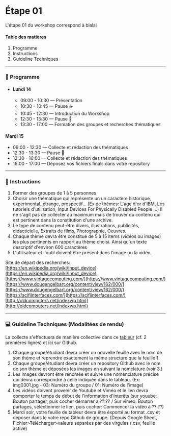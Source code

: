 # Étape 01 

L'étape 01 du workshop correspond à blalal 

#### Table des matières 
1. Programme  
2. Instructions  
3. Guideline Techniques  

-----------------
### :date: Programme

* #### Lundi 14
  * 09:00 - 10:30 — Présentation 
  * 10:30 - 10:45 — Pause :coffee:
  * 10:45 - 12:30 — Introduction du Workshop 
  * 12:30 - 13:30 — Pause :fork_and_knife:
  * 13:30 - 17:00 — Formation des groupes et recherches thématiques 

#### Mardi 15
* 09:00 - 12:30 — Collecte et rédaction des thématiques
* 12:30 - 13:30 — Pause :fork_and_knife:
* 12:30 - 16:00 — Collecte et rédaction des thématiques 
* 16:00 - 17:00 — Déposez vos fichiers finals dans votre repository 

-----------------

### :memo: Instructions

1. Former des groupes de 1 à 5 personnes 
2. Choisir une thématique qui représente un un caractère historique, experimental, étrange, prospectif... (Ex de thèmes: L'age d'or d'IBM, Les tutoriels d'utilisation, Input Devices For Physically Disabled People ...) Il ne s'agit pas de collecter au maximum mais de trouver du contenu qui est pertinent dans la constitution d'une archive. 
3. Le type de contenu peut-être divers, illustrations, publicités, didacticielle, Extraits de films, Photographie, Oeuvres. 
4. Chaque thème devra être constitué de 5 à 15 items (vidéos ou images) les plus pertinents en rapport au thème choisi. Ainsi qu'un texte descriptif d'environ 600 caractères
5. L'utilisateur et l'outil doivent être présent dans l'image ou la vidéo. 

Site de départ des recherches:  
[https://en.wikipedia.org/wiki/Input_device](https://en.wikipedia.org/wiki/Input_device)  
[https://www.vintagecomputing.com/](https://www.vintagecomputing.com/)  
[https://www.dougengelbart.org/content/view/162/000/](https://www.dougengelbart.org/content/view/162/000/)  
[https://scifiinterfaces.com/](https://scifiinterfaces.com/)  
[http://oldcomputers.net/indexwp.html](http://oldcomputers.net/indexwp.html)  

-----------------

### :computer: Guideline Techniques (Modalitées de rendu) 
La collecte s'effectuera de manière collective dans ce [tableur](https://docs.google.com/spreadsheets/d/1w9vFQPzr-pXHelSkZ2MjnzVrU2LndFCdSlxtCBIexNY/edit?usp=sharing) (cf. 2 premières lignes) et ici sur Github. 

1. Chaque groupe/étudiant devra créer un nouvelle feuille avec le nom de son thème et reprendre exactement la même structure que la feuille 1.
2. Chaque groupe/étudiant devra créer un repository Github avec le nom de son thème et déposées les images en suivant la nomclature (voir 3.) 
3. Les images devront être renomée et suivre une nomenclature précise qui devra correspondre à celle indiquée dans le tableau.  (Ex: img0301.jpg  - 03: Numéro du groupe / 01:  Numéro de l'image) 
4. Les vidéos doivent provenir de Youtube et Viméo et le lien devra comporter le temps de début de l'information d'interêts (sur youube: Bouton partager, puis cocher démarrer à:??:?? / Sur vimeo: Bouton partages, sélectionner le lien, puis cocher: Commencer la vidéo à ??:??)
4. Mardi soir, votre feuille de tableur devra être éxporté au format .csv et deposer dans le votre repo Github de groupe. (Depuis Google Sheet, Fichier>Télécharger>valeurs séparées par des virgules (.csv, feuille active) 



